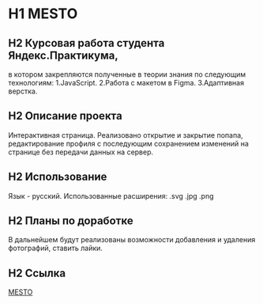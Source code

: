 # H1 MESTO

## H2 Курсовая работа студента **Яндекс.Практикума**,
в котором закрепляются полученные  в теории знания по следующим технологиям:
1.JavaScript.
2.Работа с макетом в Figma.
3.Адаптивная верстка.

## H2 Описание проекта
Интерактивная страница. Реализовано открытие и закрытие попапа,
редактирование профиля с последующим сохранением изменений на странице
без передачи данных на сервер.

## H2 Использование
Язык - русский. Использованные расширения: .svg .jpg .png

## H2 Планы по доработке
В дальнейшем будут реализованы возможности добавления и удаления
фотографий, ставить лайки.

## H2 Ссылка
 [MESTO](https://alexeyvivanov.github.io/mesto/)

